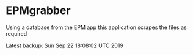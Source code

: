 # EPMgrabber
Using a database from the EPM app this application scrapes the files as required


Latest backup: Sun Sep 22 18:08:02 UTC 2019

